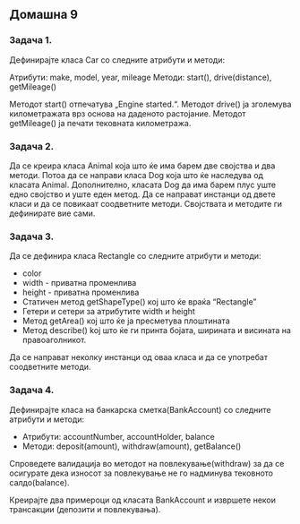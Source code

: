 ## Домашна 9

### Задача 1.

Дефинирајте класа Car со следните атрибути и методи:

Атрибути: make, model, year, mileage
Методи: start(), drive(distance), getMileage()

Методот start() отпечатува „Engine started.“.
Методот drive() ја зголемува километражата врз основа на даденото растојание.
Методот getMileage() ја печати тековната километража.

### Задача 2.

Да се креира класа Animal која што ќе има барем две својства и два методи. Потоа да се направи класа Dog која што ќе наследува од класата Animal. Дополнително, класата Dog да има барем плус уште едно својство и уште еден метод. Да се направат инстанци од двете класи и да се повикаат соодветните методи. Својствата и методите ги дефинирате вие сами.

### Задача 3.

Да се дефинира класа Rectangle со следните атрибути и методи:

- color
- width - приватна променлива
- height - приватна променлива
- Статичен метод getShapeType() кој што ќе враќа “Rectangle”
- Гетери и сетери за атрибутите width и height
- Метод getArea() кој што ќе ја пресметува плоштината
- Метод describe() koj што ќе ги принта бојата, ширината и висината на правоаголникот.

Да се направат неколку инстанци од оваа класа и да се употребат соодветните методи.

### Задача 4.

Дефинирајте класа на банкарска сметка(BankAccount) со следните атрибути и методи:

- Атрибути: accountNumber, accountHolder, balance
- Методи: deposit(amount), withdraw(amount), getBalance()

Спроведете валидација во методот на повлекување(withdraw) за да се осигурате дека износот за повлекување не го надминува тековното салдо(balance).

Креирајте два примероци од класата BankAccount и извршете некои трансакции (депозити и повлекувања).
